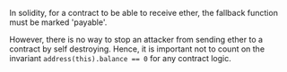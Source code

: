 In solidity, for a contract to be able to receive ether, the fallback function must be marked 'payable'.

However, there is no way to stop an attacker from sending ether to a contract by self destroying. Hence, it is important not to count on the invariant `address(this).balance == 0` for any contract logic.